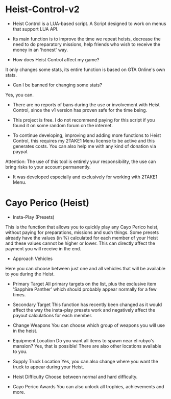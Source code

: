 # Heist-Control-v2

* Heist Control is a LUA-based script. A Script designed to work on menus that support LUA API.

* Its main function is to improve the time we repeat heists, decrease the need to do preparatory missions, help friends who wish to receive the money in an 'honest' way.

* How does Heist Control affect my game?

It only changes some stats, its entire function is based on GTA Online's own stats.

* Can I be banned for changing some stats?

Yes, you can.

* There are no reports of bans during the use or involvement with Heist Control, since the v1 version has proven safe for the time being.

* This project is free. I do not recommend paying for this script if you found it on some random forum on the internet.

* To continue developing, improving and adding more functions to Heist Control, this requires my 2TAKE1 Menu license to be active and this generates costs. 
You can also help me with any kind of donation via paypal.

Attention: The use of this tool is entirely your responsibility, the use can bring risks to your account permanently.

* It was developed especially and exclusively for working with 2TAKE1 Menu. 


# Cayo Perico (Heist)

* Insta-Play (Presets)

This is the function that allows you to quickly play any Cayo Perico heist, without paying for preparations, missions and such things. Some presets already have the values (in %) calculated for each member of your Heist and these values cannot be higher or lower. This can directly affect the payment you will receive in the end.

* Approach Vehicles

Here you can choose between just one and all vehicles that will be available to you during the Heist.

* Primary Target
All primary targets on the list, plus the exclusive item 'Sapphire Panther' which should probably appear normally for a few times.

* Secondary Target
This function has recently been changed as it would affect the way the insta-play presets work and negatively affect the payout calculations for each member.

* Change Weapons
You can choose which group of weapons you will use in the heist.

* Equipment Location
Do you want all items to spawn near el rubyo's mansion? Yes, that is possible! There are also other locations available to you.

* Supply Truck Location
Yes, you can also change where you want the truck to appear during your Heist.

* Heist Difficulty
Choose between normal and hard difficulty.

* Cayo Perico Awards
You can also unlock all trophies, achievements and more.
